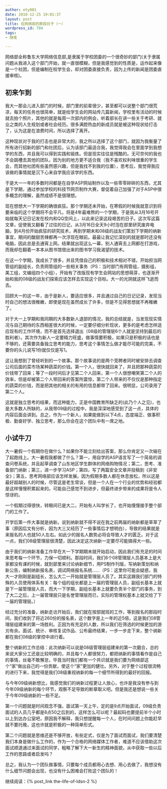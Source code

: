 ```yaml
---
author: ety001
date: 2010-12-25 19:01:37
layout: post
title: 在网络部的那段日子（一）
wordpress_id: 784
tags:
- 随笔

---
```


网络部全称鲁东大学网络信息部,是隶属于学校团委的一个很奇妙的部门(关于隶属问题从我进入这个部门开始，就一直很模糊，但是我感觉到的性质是，运作起来像是一个社团，但是编制在校学生会，却对团委直接负责，因为上传的新闻是团委直接审核)。

## 初来乍到

我大一那会儿进入部门的时候，部门里的前辈很少，甚至都可以说整个部门很荒凉，每天的任务也很简单，就是给学生会的网站传几篇新闻，学校里有活动的时候就去拍个照片，其他的就是每周一次部内的例会，听着部长在讲一些关于考研、就业之类的人生规划或者社会经历。很多满腔热血的新成员就是被这种现状给打击了，认为这是在浪费时间，所以选择了离开。

这种现状对于我的打击也是非常大的，我之所以选择了这个部门，就因为我衡量了所有进行招新的部门和社团后，认为该部门最适合我，我觉得我会在里面学到我想学的东西，并且我可以得到实践和锻炼。但是现实往往是残酷的。无可奈何的我也不会跳槽去其他的团队，因为别的地方更不适合我（我不喜欢权利味很重的学生会，而其他社团有些虽然感兴趣，但是我找不到我的位置），思考后，我觉得我应该做的事情就是沉下心来自学我应该学的东西。

于是大一一年的多数时间都是在自学ASP网站制作以及一些零零碎碎的东西，尤其是下学期，通过参加学校的科技节网页制作大赛，督促着自己加强了对于ASP中很多概念的理解，虽然成绩不是很理想。

现在想想大一下学期的确很疯狂。那个学期还未开始，在寒假的时候我就意识到将要来临的这个学期将不会平凡，将是4年最难熬的一个学期，于是我从3月16号开始就每天记日记发在校内和QQ空间上，以此来记录这段艰苦的日子。这次写这篇文章，促使我又翻看了过往的日记，从3月16日全天9小时泡在部里研究废弃电脑，到4月份开始疯狂的研究技术，再到学期末和08级的战友们策划下学期的纳新事宜，期间的酸甜苦辣都再一次浮现在眼前。最最让我记忆深刻的就是那时还没有电脑，因此总是去通宵上网。结果就出现这么一幕，别人通宵去上网都在打游戏，而我却在翻着一本本从图书馆借出来的图书学习我渴望的技术。

在这一个学期，我成长了很多，并且凭借自己的积极和技术相对不错，开始担当网管组的副组长，负责网管组的一些相关事务（PS：当时部门有网管组，摄影组，美工组，文编组四个小组），开始有了改版现有学生会网站的思想萌芽，也逐渐开始和我的08级的战友们探索应该怎样去实现这个目标。大一的光阴就这样飞逝而去。

回顾大一的这一年，由于是新人，要适应很多，并且通过自己的日记记录，发现当时自己的想法很稚嫩，即使是现在虽然成长了许多，但是不见得思想就不再稚嫩了。

对于大一上学期和我同期的大多数新人退部的情况，我的总结就是，当发现现实情况与自己期待的东西相差很大的时候，一定要仔细分析现状，更多的是考虑怎样适应现有的工作环境，而不是首先选择退出（08级的管理层6个人就是坚持到最后的胜利者）。其次作为新人一定要精力旺盛，做事情要积极，如果只是积极的话也是不够的，还需要具备独立思考的能力，思考这个事情怎么做才能尽可能的完美，不要你的头儿说写1你就仅仅是写1。

这让我想到了曾经听到的一个故事。那个故事说的是两个竞聘者同时被安排去调查公司后面的菜市场某种蔬菜的价钱。第一个人，很快就回来了，并且把那种蔬菜的价钱带了回来；等了一段时间后才见第二个人回来，第一个人很想嘲笑第二个人的效率，但是却被第二个人带回来的答案所震惊，第二个人带来的不仅仅是那种指定的蔬菜的价钱，而是把其他的相关的有用的信息都带了回来。很明显，公司录用了第二个人。

这就是独立思考的结果，而这种能力，正是中国教育所缺乏的(此乃个人之见)，也是大多数人所缺的，从我带09级的过程中，我是深深地感受到了这一点，具体的内容后面会讲到。总之，作为一个新人，如果能做到以下4点，态度端正、做事积极、勤奋好学、独立思考，那么你会在这个团队中有一席之地。

## 小试牛刀

大一暑假一个假期你在做什么？如果你不能立刻给出答案，那么你肯定又一次输在了起跑线上。大一暑假我都做了什么？第一，用自学的ASP语言写了一个简易的调查问卷系统，并且起草调查了山东地区学生群体的网络购物情况；第二，思考、准备部门纳新；第三，进一步学习ASP；第四，写了两篇安全文章并投稿到《非安全》；第五，思考网络部应该怎样发展。因为假期多数人都在休息放松，所以这是最好超越别人的时候，尽管这是老生常谈，但是一个人在一个行业的优势和经验都是这样慢慢积累起来的。可能自己感觉不到进步，但最终进步带来的成果将是令人惊讶的。

一个假期过得很快，转眼间已是大二，开始有人叫学长了，也开始慢慢接手整个部门的工作了。

开学后第一件大事就是纳新。说到纳新就不得不说在我之前两届的纳新都是草草了事（原因后文有分析，因为大三又经历了一些事情后才想明白），导致的结果就是来报名的人也就50人左右。如此少的报名人数势必将会导致人才的匮乏。对于这一点，我们08级管理层很清楚，因此决定这次纳新一定要尽可能搞得大一些。

由于我们的纳新准备工作早在大一下学期期末就开始启动，因此我们有充足的时间来思考每一个环节，力保一切顺利。那段时间，我们6个08管理层人员基本上是大家都没有课的时候，就到部里来讨论纳新细节，用PS制作刊版，写纳新策划和纳新公告，编制纳新报名表，调试网络报名系统……（PS：这里你可能会疑惑，我大一才刚刚是副组长，怎么大二一开始就是管理层人员了。其实这跟我们部门的特殊的人员使用体系有关：每个组的组长都是上一届的管理层人员，副组长基本上就是下一届管理层人员，而大一下学期，副组长基本上就要负责半个部门的事务，到了大二之后，上一届管理层只是名誉管理层而已，实际的管理权基本上就交给了下一届的管理层。）

经过充分的准备，纳新走访开始后，我们就在按部就班的工作，等到报名的那段时间，我们收到了将近260份的报名表，这个数字是上一年的近5倍，这是我们08管理层组建来的第一场胜利。正因为有充足的人数，所以我们在筛选的时候更加的游刃有余。面试、统计、审核复试作品、公布最终结果，一步一步走下来，整个纳新都在我们08级的掌控中进行着。

整个纳新的工作总结：此次纳新可以说是08级管理层组建来的第一次磨合，总的来说大家分工还是比较明确的，并且每个人都很努力，都把纳新的事情看作是自己的事情，丝毫不敢懈怠，毕竟当时我们都有一个共识就是我们要为网络部这个“家”做出自己的一份贡献，使这个“家”更加的健壮。另外，对于整个过程很流畅的进行下来，我觉得是我们08级重视纳新的每一个细节所得到的最好的回报。

与今年09级纳新想比，我感觉我们的纳新过程更让人放心，也许是我没有参与到今年09级纳新的每个环节，观察不足导致的断章取义吧。但是我还是想说一些关于今年09级纳新的一些不足。

第一个问题就是时间观念不强，面试第一天上午，定的是9点开始面试，09级负责面试的人员几乎都是8点50之后到的，这样怎么可以呢？最起码也要提前半个小时以上到达办公室吧，原因我不解释，我只想提醒每一个人，在时间问题上你能赶早就不要托晚，这也许就是积极的一种简单形式。

第二个问题就是思维还是不够开放，有些定式，仅是为了面试而面试，我们要清楚我们本身是做什么工作的，作为一个合格的网络媒体工作者，难道不应该借助这次面试顺道通过来面试的同学，粗略了解下大一新生的精神面貌，从中获取一些以后工作的思路或者启发吗？

总之，我认为一个团队做事情，只要每个成员都用心去想、用心去做了，我想没有什么细节问题会出现，也没有什么困难会打败这个团队的！

继续阅读：{% post_link the-life-of-ldsn-2 %}
